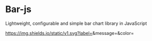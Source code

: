 # Bar-js
Lightweight, configurable and simple bar chart library in JavaScript

https://img.shields.io/static/v1.svg?label=<LABEL>&message=<MESSAGE>&color=<COLOR>